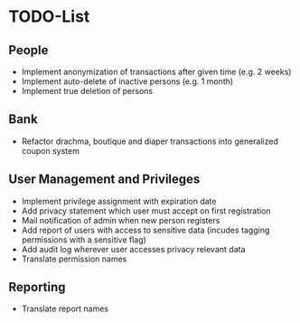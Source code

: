 # TODO-List

## People

* Implement anonymization of transactions after given time (e.g. 2 weeks)
* Implement auto-delete of inactive persons (e.g. 1 month)
* Implement true deletion of persons

## Bank

* Refactor drachma, boutique and diaper transactions into generalized coupon system

## User Management and Privileges

* Implement privilege assignment with expiration date
* Add privacy statement which user must accept on first registration
* Mail notification of admin when new person registers
* Add report of users with access to sensitive data (incudes tagging permissions with a sensitive flag)
* Add audit log wherever user accesses privacy relevant data
* Translate permission names

## Reporting

* Translate report names
